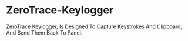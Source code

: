 # ZeroTrace-Keylogger
ZeroTrace Keylogger, Is Designed To Capture Keystrokes And Clipboard, And Send Them Back To Panel.
